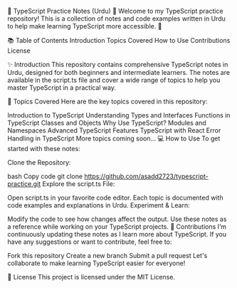 🌟 TypeScript Practice Notes (Urdu) 🌟
Welcome to my TypeScript practice repository! This is a collection of notes and code examples written in Urdu to help make learning TypeScript more accessible. 🚀


📚 Table of Contents
Introduction
Topics Covered
How to Use
Contributions
License

✨ Introduction
This repository contains comprehensive TypeScript notes in Urdu, designed for both beginners and intermediate learners. The notes are available in the script.ts file and cover a wide range of topics to help you master TypeScript in a practical way.

📝 Topics Covered
Here are the key topics covered in this repository:

Introduction to TypeScript
Understanding Types and Interfaces
Functions in TypeScript
Classes and Objects
Why Use TypeScript?
Modules and Namespaces
Advanced TypeScript Features
TypeScript with React
Error Handling in TypeScript
More topics coming soon...
💻 How to Use
To get started with these notes:

Clone the Repository:

bash
Copy code
git clone https://github.com/asadd2723/typescript-practice.git
Explore the script.ts File:

Open script.ts in your favorite code editor.
Each topic is documented with code examples and explanations in Urdu.
Experiment & Learn:

Modify the code to see how changes affect the output.
Use these notes as a reference while working on your TypeScript projects.
🤝 Contributions
I’m continuously updating these notes as I learn more about TypeScript. If you have any suggestions or want to contribute, feel free to:

Fork this repository
Create a new branch
Submit a pull request
Let's collaborate to make learning TypeScript easier for everyone!

📜 License
This project is licensed under the MIT License.